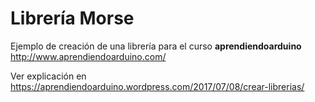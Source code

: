 # Librería Morse

Ejemplo de creación de una librería para el curso **aprendiendoarduino** http://www.aprendiendoarduino.com/

Ver explicación en https://aprendiendoarduino.wordpress.com/2017/07/08/crear-librerias/